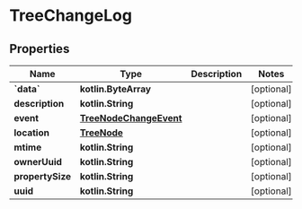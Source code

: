 
# TreeChangeLog

## Properties
| Name | Type | Description | Notes |
| ------------ | ------------- | ------------- | ------------- |
| **&#x60;data&#x60;** | **kotlin.ByteArray** |  |  [optional] |
| **description** | **kotlin.String** |  |  [optional] |
| **event** | [**TreeNodeChangeEvent**](TreeNodeChangeEvent.md) |  |  [optional] |
| **location** | [**TreeNode**](TreeNode.md) |  |  [optional] |
| **mtime** | **kotlin.String** |  |  [optional] |
| **ownerUuid** | **kotlin.String** |  |  [optional] |
| **propertySize** | **kotlin.String** |  |  [optional] |
| **uuid** | **kotlin.String** |  |  [optional] |
